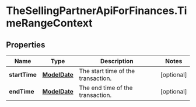 # TheSellingPartnerApiForFinances.TimeRangeContext

## Properties
Name | Type | Description | Notes
------------ | ------------- | ------------- | -------------
**startTime** | [**ModelDate**](ModelDate.md) | The start time of the transaction. | [optional] 
**endTime** | [**ModelDate**](ModelDate.md) | The end time of the transaction. | [optional] 


